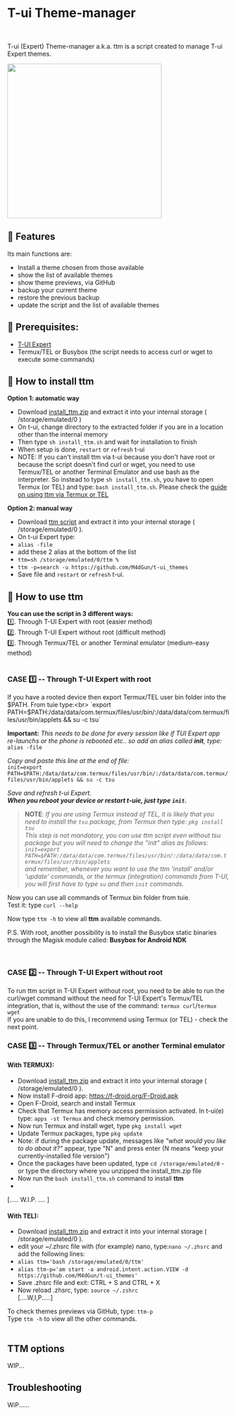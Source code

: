 # T-ui Theme-manager
<br>

T-ui (Expert) Theme-manager a.k.a. ttm is a script created to manage T-ui Expert themes.


<img src="https://github.com/M4dGun/t-ui_themes/blob/main/theme-manager/ttm_example.jpg" data-canonical-src="https://github.com/M4dGun/t-ui_themes/blob/main/theme-manager/ttm_example.jpg" width="350" />
<br>


## 📌 Features

Its main functions are:

* Install a theme chosen from those available
* show the list of available themes
* show theme previews, via GitHub
* backup your current theme
* restore the previous backup
* update the script and the list of available themes

## 📌 Prerequisites:
* [T-UI Expert](https://github.com/v1nc/T-UI-Expert/releases/download/v0.4.4e/de.reckendrees.systems.tui.expert_fdroid_v.0.4.4e.apk)
* Termux/TEL or Busybox (the script needs to access curl or wget to execute some commands)


## 📌 How to install ttm

**Option 1: automatic way**
* Download [install_ttm.zip](https://github.com/M4dGun/t-ui_themes/raw/main/theme-manager/install_ttm1.zip) and extract it into your internal storage ( /storage/emulated/0 )
* On t-ui, change directory to the extracted folder if you are in a location other than the internal memory
* Then type `sh install_ttm.sh` and wait for installation to finish
* When setup is done, `restart` or `refresh` t-ui
* NOTE: If you can't install ttm via t-ui because you don't have root or because the script doesn't find curl or wget, you need to use Termux/TEL or another Terminal Emulator and use bash as the interpreter. So instead to type `sh install_ttm.sh`, you have to open Termux (or TEL) and type: `bash install_ttm.sh`. Please check the [guide on using ttm via Termux or TEL](https://github.com/M4dGun/t-ui_themes/edit/main/theme-manager/README.md#case-3%EF%B8%8F%E2%83%A3----through-termuxtel-or-another-terminal-emulator)

**Option 2: manual way**
* Download [ttm script](https://github.com/M4dGun/t-ui_themes/raw/main/theme-manager/ttm.zip) and extract it into your internal storage ( /storage/emulated/0 ).
* On t-ui Expert type:
* `alias -file`
* add these 2 alias at the bottom of the list
* `ttm=sh /storage/emulated/0/ttm %`
* `ttm -p=search -u https://github.com/M4dGun/t-ui_themes`
* Save file and `restart` or `refresh` t-ui.


## 📌 How to use ttm

**You can use the script in 3 different ways:<br>**
1️⃣. Through T-UI Expert with root (easier method)<br>
2️⃣. Through T-UI Expert without root (difficult method)<br>
3️⃣. Through Termux/TEL or another Terminal emulator (medium-easy method)<br>
<br>

### CASE 1️⃣ -- Through T-UI Expert with root

If you have a rooted device then export Termux/TEL user bin folder into the $PATH. From tuie type:<br>
`export PATH=$PATH:/data/data/com.termux/files/usr/bin/:/data/data/com.termux/files/usr/bin/applets && su -c tsu`


**Important:** *This needs to be done for every session like if TUI Expert app re-launchs or the phone is rebooted etc.. so add an alias called <b>init</b>, type:*<br>
`alias -file` <br>

*Copy and paste this line at the end of file:*<br>
`init=export PATH=$PATH:/data/data/com.termux/files/usr/bin/:/data/data/com.termux/files/usr/bin/applets && su -c tsu` <br>

*Save and refresh t-ui Expert.*<br>
***When you reboot your device or restart t-uie, just type `init`.*** <br>

>**NOTE**: *If you are using Termux instead of TEL, it is likely that you need to install the `tsu` package, from Termux then type:
`pkg install tsu` <br>
>This step is not mandatory, you can use ttm script even without tsu package but you will need to change the "init" alias as follows:
`init=export PATH=$PATH:/data/data/com.termux/files/usr/bin/:/data/data/com.termux/files/usr/bin/applets` <br> 
>and remember, whenever you want to use the ttm 'install' and/or 'update' commands, or the termux (integration) commands from T-UI, you will first have to type `su` and then `init` commands.*
      
Now you can use all commands of Termux bin folder from tuie. <br>
Test it: type `curl --help`<br>

Now type `ttm -h` to view all <b>ttm</b> available commands.<br>


P.S. With root, another possibility is to install the Busybox static binaries through the Magisk module called: **Busybox for Android NDK**

<br>

### CASE 2️⃣ -- Through T-UI Expert without root



To run ttm script in T-UI Expert without root, you need to be able to run the curl/wget command without the need for T-UI Expert's Termux/TEL integration, that is, without the use of the command: `termux curl`/`termux wget`<br>
If you are unable to do this, I recommend using Termux (or TEL) - check the next point.
<br>

### CASE 3️⃣ -- Through Termux/TEL or another Terminal emulator

#### With TERMUX):<br>
* Download [install_ttm.zip](https://github.com/M4dGun/t-ui_themes/raw/main/theme-manager/install_ttm1.zip) and extract it into your internal storage ( /storage/emulated/0 ).
* Now install F-droid app: https://f-droid.org/F-Droid.apk
* Open F-Droid, search and install Termux
* Check that Termux has memory access permission activated. In t-ui(e) type: `apps -st Termux` and check memory permission.
* Now run Termux and install wget, type `pkg install wget`
* Update Termux packages, type `pkg update` <br>
* Note: if during the package update, messages like *"what would you like to do about it?"* appear, type "N" and press enter (N means "keep your currently-installed file version")
* Once the packages have been updated, type `cd /storage/emulated/0`  - or type the directory where you unzipped the install_ttm.zip file
* Now run the `bash install_ttm.sh` command to install <b>ttm</b>
* 

[..... W.I.P. .... ]

#### With TEL):
* Download [install_ttm.zip](https://github.com/M4dGun/t-ui_themes/raw/main/theme-manager/install_ttm1.zip) and extract it into your internal storage ( /storage/emulated/0 ).
* edit your ~/.zhsrc file with (for example) nano, type:`nano ~/.zhsrc` and add the following lines:<br>
* `alias ttm='bash /storage/emulated/0/ttm'`
* `alias ttm-p='am start -a android.intent.action.VIEW -d https://github.com/M4dGun/t-ui_themes'`
* Save .zhsrc file and exit: CTRL + S and CTRL + X
* Now reload .zhsrc, type: `source ~/.zshrc`<br>
[....W,I,P.....]

To check themes previews via GitHub, type: `ttm-p`<br>
Type `ttm -h` to view all the other commands.<br>
<br>



## TTM options
WIP...



  
  ## Troubleshooting
  
  WiP......
